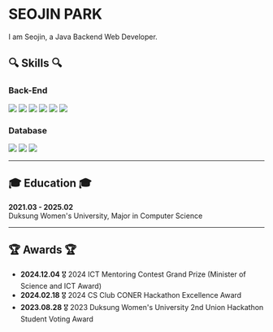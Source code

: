 <div>
    <h1>SEOJIN PARK</h1>
    <p>I am Seojin, a Java Backend Web Developer.</p>
    <h2>🔍 Skills 🔍</h2>
    <h3>Back-End</h3>
    <p>
        <img src="https://img.shields.io/badge/Java-ED8B00?style=for-the-badge&logo=openjdk&logoColor=white">
        <img src="https://img.shields.io/badge/Spring-6DB33F?style=for-the-badge&logo=spring&logoColor=white">
        <img src="https://img.shields.io/badge/Python-3776AB?style=for-the-badge&logo=python&logoColor=white">
        <img src="https://img.shields.io/badge/django-092E20?style=for-the-badge&logo=django&logoColor=white">
        <img src="https://img.shields.io/badge/JavaScript-F7DF1E?style=for-the-badge&logo=JavaScript&logoColor=white">
        <img src="https://img.shields.io/badge/Node.js-43853D?style=for-the-badge&logo=node.js&logoColor=white">
    </p>
    <h3>Database</h3>
    <p>
        <img src="https://img.shields.io/badge/MySQL-00000F?style=for-the-badge&logo=mysql&logoColor=white">
        <img src="https://img.shields.io/badge/MariaDB-003545?style=for-the-badge&logo=mariaDB&logoColor=white"> 
        <img src="https://img.shields.io/badge/MongoDB-47A248?style=for-the-badge&logo=MongoDB&logoColor=white">
    </p>
    <hr>
    <h2>🎓 Education 🎓</h2>
    <p>
        <strong>2021.03 - 2025.02</strong><br>
        Duksung Women's University, Major in Computer Science
    </p>
    <hr>
    <h2>🏆 Awards 🏆</h2>
    <ul>
        <li><strong>2024.12.04</strong> 🎖️ 2024 ICT Mentoring Contest Grand Prize (Minister of Science and ICT Award)</li>
        <li><strong>2024.02.18</strong> 🎖️ 2024 CS Club CONER Hackathon Excellence Award</li>
        <li><strong>2023.08.28</strong> 🎖️ 2023 Duksung Women's University 2nd Union Hackathon Student Voting Award</li>
    </ul>
</div>



